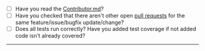 - [ ] Have you read the [Contributor.md](https://github.com/exTerEX/libfasta/blob/main/.github/CONTRIBUTING.md)?
- [ ] Have you checked that there aren't other open [pull requests](https://github.com/exterex/libfasta/pulls) for the same feature/issue/bugfix update/change?
- [ ] Does all tests run correctly? Have you added test coverage if not added code isn't already covered?

---
